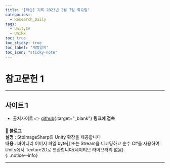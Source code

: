 ```yaml
---
title: "[학습] 기록 2023년 2월 7일 화요일"
categories:
  - Research_Daily
tags:
  - UnityC#
  - UniRx
toc: true
toc_sticky: true
toc_label: "개발일지"
toc_icon: "sticky-note"
---
```


# 참고문헌 1

---

## 사이트 1

- 출처사이트 👉 [github](https://github.com/mochi-neko/StbImageSharpForUnity){:target="_blank"} **링크에 접속** <br> 

📌 **블로그** <br>
**설명** : StbImageSharp의 Unity 확장을 제공합니다<br>
**내용** : 바이너리 이미지 파일 byte[] 또는 Stream을 디코딩하고 순수 C#을 사용하여 Unity에서 Texture2D로 변환합니다(네이티브 라이브러리 없음).<br>
{: .notice--info}


---